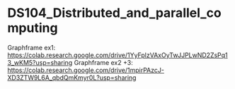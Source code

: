 # DS104_Distributed_and_parallel_computing

Graphframe ex1: https://colab.research.google.com/drive/1YyFplzVAxOyTwJJPLwND2ZsPq13_wKM5?usp=sharing
Graphframe ex2 +3: https://colab.research.google.com/drive/1mpirPAzcJ-XD3ZTW9L6A_qbdQmKmyr0L?usp=sharing
